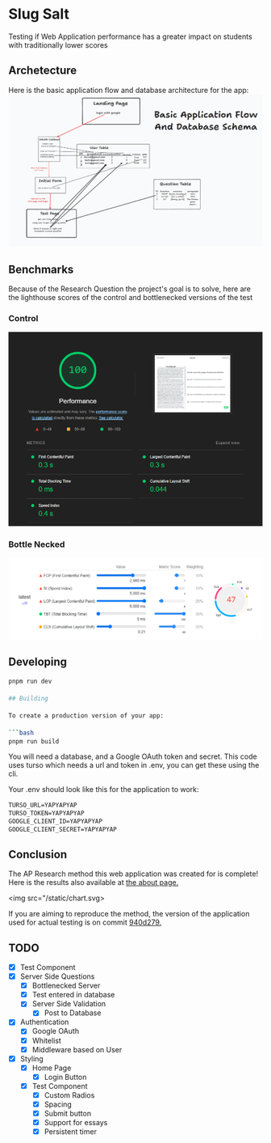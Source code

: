 # Slug Salt

Testing if Web Application performance has a greater impact on students with traditionally lower scores

## Archetecture
Here is the basic application flow and database architecture for the app:
<img src="/docs/dbarchitecture.png">

## Benchmarks
Because of the Research Question the project's goal is to solve, here are the lighthouse scores of the control and bottlenecked versions of the test

### Control
<img src="/docs/PerfOfControl.png">

### Bottle Necked
<img src="/docs/PerfofBottled.png">

## Developing

```bash
pnpm run dev

## Building

To create a production version of your app:

```bash
pnpm run build
```

You will need a database, and a Google OAuth token and secret.
This code uses turso which needs a url and token in .env, you can get these using the cli.

Your .env should look like this for the application to work:

```.env
TURSO_URL=YAPYAPYAP
TURSO_TOKEN=YAPYAPYAP
GOOGLE_CLIENT_ID=YAPYAPYAP
GOOGLE_CLIENT_SECRET=YAPYAPYAP
```

## Conclusion
The AP Research method this web application was created for is complete! Here is the results also available at <a href="https://slugsalt.com/about">the about page.</a>

<img src="/static/chart.svg>

If you are aiming to reproduce the method, the version of the application used for actual testing is on commit <a href="https://github.com/WittySmirk/slugsalt/commit/940d279d4fcdb415f670d150142e53197db4f38d">940d279.</a>

## TODO

- [x] Test Component
- [X] Server Side Questions
  - [x] Bottlenecked Server
  - [X] Test entered in database
  - [X] Server Side Validation
    - [X] Post to Database
- [X] Authentication
  - [x] Google OAuth
  - [X] Whitelist
  - [X] Middleware based on User
- [x] Styling
  - [x] Home Page
    - [x] Login Button
  - [x] Test Component
    - [x] Custom Radios
    - [x] Spacing
    - [x] Submit button
    - [X] Support for essays
    - [X] Persistent timer
